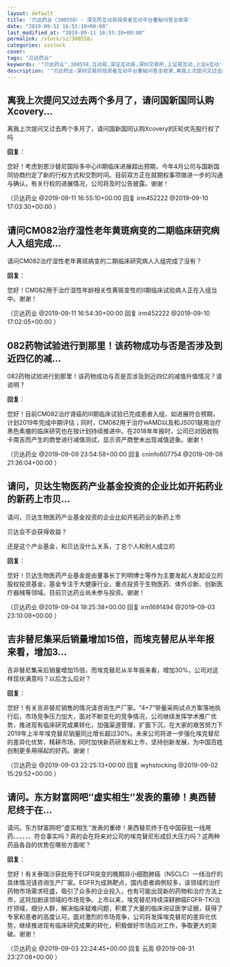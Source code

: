 ```yaml
---
layout: default
title: '贝达药业（300558）- 深交所互动易投资者互动平台董秘问答全收录'
date: "2019-09-11 16:55:10+00:00"
last_modified_at: "2019-09-11 16:55:10+00:00"
permalink: /stock/sz/300558/
categories: szstock
cover: 
tags: "贝达药业"
keywords: '"贝达药业",300558,互动易,深证互动易,深圳交易所,上证易互动,上证e互动'
description: '"贝达药业-深圳交易所投资者互动平台董秘问答全收录,离我上次提问又过去两个多月了，请问国新国同认购Xcovery的E轮优先股行权了吗"'
---
```


## 离我上次提问又过去两个多月了，请问国新国同认购Xcovery...

离我上次提问又过去两个多月了，请问国新国同认购Xcovery的E轮优先股行权了吗

**回复**：

您好！考虑到恩沙替尼国际多中心Ⅲ期临床进展超出预期，今年4月公司与国新国同协商约定了新的行权方式和交割时间。目前双方正在就期权事项做进一步的沟通与确认，有关行权的进展情况，公司将及时公告披露。谢谢！ 

（贝达药业  @2019-09-11 16:55:10+00:00 回复 irm452222  @2019-09-10 17:03:30+00:00 ）

## 请问CM082治疗湿性老年黄斑病变的二期临床研究病人入组完成...

请问CM082治疗湿性老年黄斑病变的二期临床研究病人入组完成了没有？

**回复**：

您好！CM082用于治疗湿性年龄相关性黄斑变性的Ⅱ期临床试验病人正在入组当中。谢谢！ 

（贝达药业  @2019-09-11 16:54:30+00:00 回复 irm452222  @2019-09-10 17:02:05+00:00 ）

## 082药物试验进行到那里！该药物成功与否是否涉及到近四亿的减...

082药物试验进行到那里！该药物成功与否是否涉及到近四亿的减值升值情况？请说明？

**回复**：

您好！目前CM082治疗肾癌的III期临床试验已完成患者入组，如进展符合预期，计划2019年完成中期评估；同时，CM082用于治疗wAMD以及和JS001联用治疗黑色素瘤的临床研究也在按计划持续推进中。在2018年年报时，公司已对因收购卡南吉而产生的商誉进行减值测试，显示资产商誉未出现减值迹象。谢谢！ 

（贝达药业  @2019-09-09 23:54:58+00:00 回复 cninfo607754  @2019-09-08 21:36:04+00:00 ）

## 请问，贝达生物医药产业基金投资的企业比如开拓药业的新药上市贝...

请问，贝达生物医药产业基金投资的企业比如开拓药业的新药上市

贝达会不会获得收益？

还是这个产业基金，和贝达没什么关系，丁总个人和别人成立的

**回复**：

您好！贝达生物医药产业基金是由董事长丁列明博士等作为主要发起人发起设立的股权投资基金，基金专注于大健康行业，重点投资于生物医药、体外诊断、创新医疗器械等领域。目前贝达药业尚未参与投资。谢谢！ 

（贝达药业  @2019-09-04 19:25:38+00:00 回复 irm1691494  @2019-09-03 23:10:09+00:00 ）

## 吉非替尼集采后销量增加15倍，而埃克替尼从半年报来看，增加3...

吉非替尼集采后销量增加15倍，而埃克替尼从半年报来看，增加30%，公司对这样现状满意吗？以后怎么应对？

**回复**：

您好！有关吉非替尼销售的情况请咨询生产厂家。“4+7”带量采购试点方案落地执行后，市场竞争压力加大，面对不断变化的竞争情况，公司继续发挥学术推广优势，推进现有临床研究成果转化，加强渠道管理，扩面下沉，在大家的艰苦努力下2019年上半年埃克替尼销量同比增长超过30%。未来公司将进一步强化埃克替尼的差异化优势，精耕市场，同时加快新药研发和上市，坚持创新发展，为中国百姓创制更多用得起的好药。谢谢！ 

（贝达药业  @2019-09-03 22:25:13+00:00 回复 wyhstocking  @2019-09-02 15:29:52+00:00 ）

## 请问。东方财富网吧‘’虚实相生‘’发表的重碜！奥西替尼终于在...

请问。东方财富网吧‘’虚实相生‘’发表的重碜！奥西替尼终于在中国获批一线用药、、、、、、符合事实吗？真的会在将来对公司的埃克替尼形成巨大压力吗？这两种药品各自的优势在哪些方面呢？

**回复**：

您好！有关泰瑞沙获批用于EGFR突变的晚期非小细胞肺癌（NSCLC）一线治疗的具体情况请咨询生产厂家。EGFR为成熟靶点，国内患者病例较多，该领域的治疗药物市场需求旺盛，吸引了众多的企业投入，也有可能出现新的药物和治疗方法上市，这将加剧该领域的市场竞争。上市以来，埃克替尼持续深耕肺癌EGFR-TKI治疗领域，细分人群，解决临床疑难问题，积累了大量的临床询证医学证据，获得了专家和患者的高度认可。面对激烈的市场竞争，公司将发挥埃克替尼的差异化优势，继续推进现有临床研究成果的转化，积极做好市场应对工作，争取更大的突破。谢谢！ 

（贝达药业  @2019-09-03 22:24:45+00:00 回复 云高  @2019-08-31 23:27:08+00:00 ）

